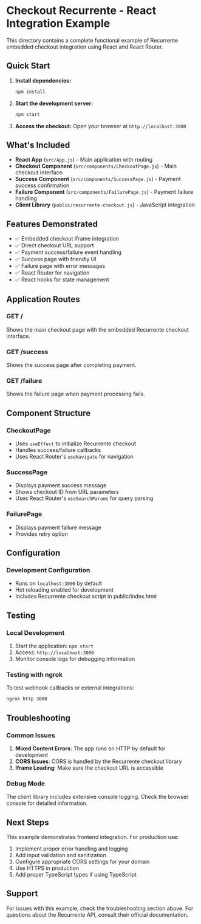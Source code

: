 # Checkout Recurrente - React Integration Example

This directory contains a complete functional example of Recurrente embedded checkout integration using React and React Router.

## Quick Start

1. **Install dependencies:**
   ```bash
   npm install
   ```

2. **Start the development server:**
   ```bash
   npm start
   ```

3. **Access the checkout:**
   Open your browser at `http://localhost:3000`

## What's Included

- **React App** (`src/App.js`) - Main application with routing
- **Checkout Component** (`src/components/CheckoutPage.js`) - Main checkout interface
- **Success Component** (`src/components/SuccessPage.js`) - Payment success confirmation
- **Failure Component** (`src/components/FailurePage.js`) - Payment failure handling
- **Client Library** (`public/recurrente-checkout.js`) - JavaScript integration

## Features Demonstrated

- ✅ Embedded checkout iframe integration
- ✅ Direct checkout URL support
- ✅ Payment success/failure event handling
- ✅ Success page with friendly UI
- ✅ Failure page with error messages
- ✅ React Router for navigation
- ✅ React hooks for state management

## Application Routes

### GET /
Shows the main checkout page with the embedded Recurrente checkout interface.

### GET /success
Shows the success page after completing payment.

### GET /failure
Shows the failure page when payment processing fails.

## Component Structure

### CheckoutPage
- Uses `useEffect` to initialize Recurrente checkout
- Handles success/failure callbacks
- Uses React Router's `useNavigate` for navigation

### SuccessPage
- Displays payment success message
- Shows checkout ID from URL parameters
- Uses React Router's `useSearchParams` for query parsing

### FailurePage
- Displays payment failure message
- Provides retry option

## Configuration

### Development Configuration
- Runs on `localhost:3000` by default
- Hot reloading enabled for development
- Includes Recurrente checkout script in public/index.html

## Testing

### Local Development
1. Start the application: `npm start`
2. Access: `http://localhost:3000`
3. Monitor console logs for debugging information

### Testing with ngrok
To test webhook callbacks or external integrations:
```bash
ngrok http 3000
```

## Troubleshooting

### Common Issues
1. **Mixed Content Errors**: The app runs on HTTP by default for development
2. **CORS Issues**: CORS is handled by the Recurrente checkout library
3. **Iframe Loading**: Make sure the checkout URL is accessible

### Debug Mode
The client library includes extensive console logging. Check the browser console for detailed information.

## Next Steps

This example demonstrates frontend integration. For production use:
1. Implement proper error handling and logging
2. Add input validation and sanitization
3. Configure appropriate CORS settings for your domain
4. Use HTTPS in production
5. Add proper TypeScript types if using TypeScript

## Support

For issues with this example, check the troubleshooting section above. For questions about the Recurrente API, consult their official documentation.
